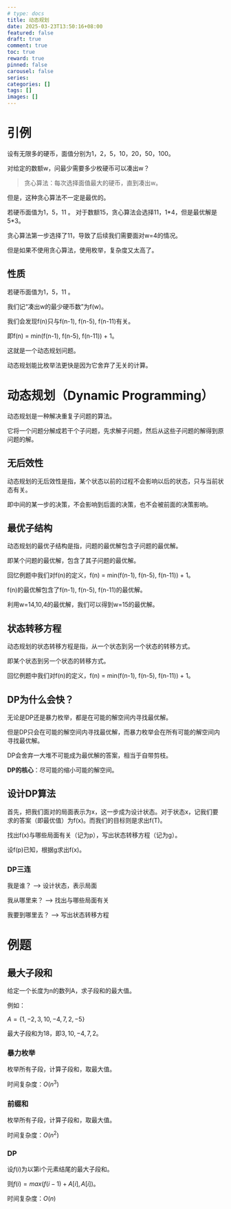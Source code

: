 ```yaml
---
# type: docs 
title: 动态规划
date: 2025-03-23T13:50:16+08:00
featured: false
draft: true
comment: true
toc: true
reward: true
pinned: false
carousel: false
series:
categories: []
tags: []
images: []
---
```


# 引例

设有无限多的硬币，面值分别为1，2，5，10，20，50，100。

对给定的数额w，问最少需要多少枚硬币可以凑出w？

> 贪心算法：每次选择面值最大的硬币，直到凑出w。

但是，这种贪心算法不一定是最优的。

若硬币面值为1，5，11 。 对于数额15，贪心算法会选择11，1*4，但是最优解是 5\*3。

贪心算法第一步选择了11，导致了后续我们需要面对w=4的情况。

但是如果不使用贪心算法，使用枚举，复杂度又太高了。

## 性质

若硬币面值为1，5，11 。

我们记“凑出w的最少硬币数”为f(w)。

我们会发现f(n)只与f(n-1), f(n-5), f(n-11)有关。

即f(n) = min(f(n-1), f(n-5), f(n-11)) + 1。

这就是一个动态规划问题。

动态规划能比枚举法更快是因为它舍弃了无关的计算。

# 动态规划（Dynamic Programming）

动态规划是一种解决重复子问题的算法。

它将一个问题分解成若干个子问题，先求解子问题，然后从这些子问题的解得到原问题的解。

## 无后效性

动态规划的无后效性是指，某个状态以前的过程不会影响以后的状态，只与当前状态有关。

即中间的某一步的决策，不会影响到后面的决策，也不会被前面的决策影响。

## 最优子结构

动态规划的最优子结构是指，问题的最优解包含子问题的最优解。

即某个问题的最优解，包含了其子问题的最优解。

回忆例题中我们对f(n)的定义，f(n) = min(f(n-1), f(n-5), f(n-11)) + 1。

f(n)的最优解包含了f(n-1), f(n-5), f(n-11)的最优解。

利用w=14,10,4的最优解，我们可以得到w=15的最优解。

## 状态转移方程

动态规划的状态转移方程是指，从一个状态到另一个状态的转移方式。

即某个状态到另一个状态的转移方式。

回忆例题中我们对f(n)的定义，f(n) = min(f(n-1), f(n-5), f(n-11)) + 1。

## DP为什么会快？

无论是DP还是暴力枚举，都是在可能的解空间内寻找最优解。

但是DP只会在可能的解空间内寻找最优解，而暴力枚举会在所有可能的解空间内寻找最优解。

DP会舍弃一大堆不可能成为最优解的答案，相当于自带剪枝。

**DP的核心**：尽可能的缩小可能的解空间。

## 设计DP算法

首先，把我们面对的局面表示为x，这一步成为设计状态。对于状态x，记我们要求的答案（即最优值）为f(x)。而我们的目标则是求出f(T)。

找出f(x)与哪些局面有关（记为p），写出状态转移方程（记为g）。

设f(p)已知，根据g求出f(x)。

### DP三连

我是谁？ --> 设计状态，表示局面

我从哪里来？ --> 找出与哪些局面有关

我要到哪里去？ --> 写出状态转移方程

# 例题

## 最大子段和

给定一个长度为n的数列A，求子段和的最大值。

例如：

$A = \{1, -2, 3, 10, -4, 7, 2, -5\}$

最大子段和为18，即$3, 10, -4, 7, 2$。

### 暴力枚举

枚举所有子段，计算子段和，取最大值。

时间复杂度：$O(n^3)$

### 前缀和

枚举所有子段，计算子段和，取最大值。

时间复杂度：$O(n^2)$

### DP

设$f(i)$为以第i个元素结尾的最大子段和。

则$f(i) = max(f(i-1) + A[i], A[i])$。

时间复杂度：$O(n)$